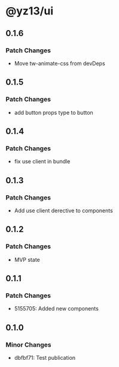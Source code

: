 # @yz13/ui

## 0.1.6

### Patch Changes

- Move tw-animate-css from devDeps

## 0.1.5

### Patch Changes

- add button props type to button

## 0.1.4

### Patch Changes

- fix use client in bundle

## 0.1.3

### Patch Changes

- Add use client derective to components

## 0.1.2

### Patch Changes

- MVP state

## 0.1.1

### Patch Changes

- 5155705: Added new components

## 0.1.0

### Minor Changes

- dbfbf71: Test publication

